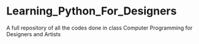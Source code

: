 # Learning_Python_For_Designers
A full repository of all the codes done in class Computer Programming for Designers and Artists
